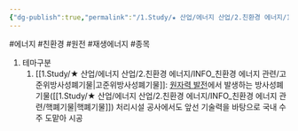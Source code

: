```yaml
---
{"dg-publish":true,"permalink":"/1.Study/★ 산업/에너지 산업/2.친환경 에너지/1.원자력발전/종목/대우건설/","created":"2023-05-24T14:12:02.646+09:00","updated":"2025-06-03T20:07:21.011+09:00"}
---
```


#에너지 #친환경 #원전 #재생에너지 #종목 


1. 테마구분
	1. [[1.Study/★ 산업/에너지 산업/2.친환경 에너지/INFO_친환경 에너지 관련/고준위방사성폐기물\|고준위방사성폐기물]]: [원자력 발전](원자력%20발전.md)에서 발생하는 방사성폐기물([[1.Study/★ 산업/에너지 산업/2.친환경 에너지/INFO_친환경 에너지 관련/핵폐기물\|핵폐기물]]) 처리시설 공사에서도 앞선 기술력을 바탕으로 국내 수주 도맡아 시공